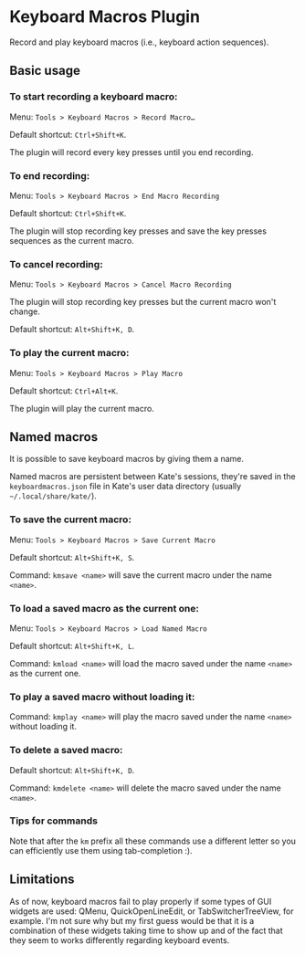 Keyboard Macros Plugin
======================

Record and play keyboard macros (i.e., keyboard action sequences).

## Basic usage

### To start recording a keyboard macro:

Menu: `Tools > Keyboard Macros > Record Macro…`

Default shortcut: `Ctrl+Shift+K`.

The plugin will record every key presses until you end recording.

### To end recording:

Menu: `Tools > Keyboard Macros > End Macro Recording`

Default shortcut: `Ctrl+Shift+K`.

The plugin will stop recording key presses and save the key presses sequences as the current macro.

### To cancel recording:

Menu: `Tools > Keyboard Macros > Cancel Macro Recording`

The plugin will stop recording key presses but the current macro won't change.

Default shortcut: `Alt+Shift+K, D`.

### To play the current macro:

Menu: `Tools > Keyboard Macros > Play Macro`

Default shortcut: `Ctrl+Alt+K`.

The plugin will play the current macro.

## Named macros

It is possible to save keyboard macros by giving them a name.

Named macros are persistent between Kate's sessions, they're saved in the `keyboardmacros.json` file in Kate's user data directory (usually `~/.local/share/kate/`).

### To save the current macro:

Menu: `Tools > Keyboard Macros > Save Current Macro`

Default shortcut: `Alt+Shift+K, S`.

Command: `kmsave <name>` will save the current macro under the name `<name>`.

### To load a saved macro as the current one:

Menu: `Tools > Keyboard Macros > Load Named Macro`

Default shortcut: `Alt+Shift+K, L`.

Command: `kmload <name>` will load the macro saved under the name `<name>` as the current one.

### To play a saved macro without loading it:

Command: `kmplay <name>` will play the macro saved under the name `<name>` without loading it.

### To delete a saved macro:

Default shortcut: `Alt+Shift+K, D`.

Command: `kmdelete <name>` will delete the macro saved under the name `<name>`.

### Tips for commands 

Note that after the `km` prefix all these commands use a different letter so you can efficiently use them using tab-completion :).

## Limitations

As of now, keyboard macros fail to play properly if some types of GUI widgets are used: QMenu, QuickOpenLineEdit, or TabSwitcherTreeView, for example.
I'm not sure why but my first guess would be that it is a combination of these widgets taking time to show up and of the fact that they seem to works differently regarding keyboard events.
